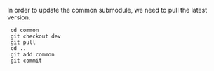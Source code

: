 
In order to update the common submodule, we need to pull the latest version.

```
 cd common
 git checkout dev
 git pull
 cd ..
 git add common
 git commit
```
